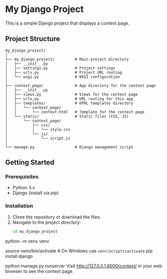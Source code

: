 
# My Django Project

This is a simple Django project that displays a context page.

## Project Structure

```
my_django_project/
│
├── my_django_project/         # Main project directory
│   ├── __init__.py
│   ├── settings.py            # Project settings
│   ├── urls.py                # Project URL routing
│   └── wsgi.py                # WSGI configuration
│
├── context_page/              # App directory for the context page
│   ├── __init__.py
│   ├── views.py               # Views for the context page
│   ├── urls.py                # URL routing for this app
│   ├── templates/             # HTML templates directory
│   │   └── context_page/
│   │       └── context.html   # Template for the context page
│   └── static/                # Static files (CSS, JS)
│       └── context_page/
│           ├── css/
│           │   └── style.css
│           └── js/
│               └── script.js
│
└── manage.py                  # Django management script

```
## Getting Started

### Prerequisites

- Python 3.x
- Django (install via pip)

### Installation

1. Clone the repository or download the files.
2. Navigate to the project directory:
   ```bash
   cd my_django_project
python -m venv venv

source venv/bin/activate  # On Windows use `venv\Scripts\activate`
pip install django

python manage.py runserver
Visit http://127.0.0.1:8000/context/ in your web browser to see the context page.

